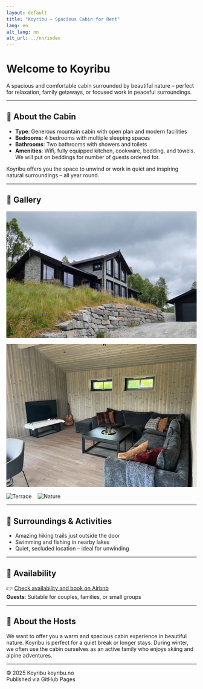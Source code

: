 ```yaml
---
layout: default
title: "Koyribu – Spacious Cabin for Rent"
lang: en
alt_lang: nn
alt_url: ../nn/index
---
```


# Welcome to **Koyribu**

A spacious and comfortable cabin surrounded by beautiful nature – perfect for relaxation, family getaways, or focused work in peaceful surroundings.

---

## 🏡 About the Cabin
- **Type**: Generous mountain cabin with open plan and modern facilities  
- **Bedrooms**: 4 bedrooms with multiple sleeping spaces  
- **Bathrooms**: Two bathrooms with showers and toilets  
- **Amenities**: Wifi, fully equipped kitchen, cookware, bedding, and towels. We will put on beddings for number of guests ordered for.

Koyribu offers you the space to unwind or work in quiet and inspiring natural surroundings – all year round.

---

## 📸 Gallery
<div style="display:flex; gap:1rem; flex-wrap:wrap;">
   <img src="../img/hytta-sommar.jpeg" alt="The cabin in the summer" style="max-width:100%;height:auto;">
  <img src="../img/stove-20220704_174032308_iOS.jpeg" alt="Living Room" style="max-width:100%;height:auto;">
  <img src="../img/terrasse.avif" alt="Terrace" style="max-width:100%;height:auto;">
  <img src="../img/mot-rindabotn-20220806_150411.jpg" alt="Nature" style="max-width:100%;height:auto;">
</div>

---

## 🌲 Surroundings & Activities
- Amazing hiking trails just outside the door  
- Swimming and fishing in nearby lakes  
- Quiet, secluded location – ideal for unwinding  

---

## 📅 Availability
 👉 [Check availability and book on Airbnb](https://www.airbnb.com/rooms/902164708584277005)  
**Guests**: Suitable for couples, families, or small groups  

---

## 💬 About the Hosts
We want to offer you a warm and spacious cabin experience in beautiful nature. Koyribu is perfect for a quiet break or longer stays. During winter, we often use the cabin ourselves as an active family who enjoys skiing and alpine adventures.

---

© 2025 Koyribu koyribu.no  
Published via GitHub Pages
